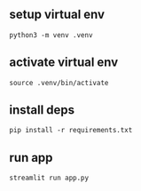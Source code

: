 ## setup virtual env
`python3 -m venv .venv`

## activate virtual env
`source .venv/bin/activate`

## install deps
`pip install -r requirements.txt`

## run app
`streamlit run app.py`
